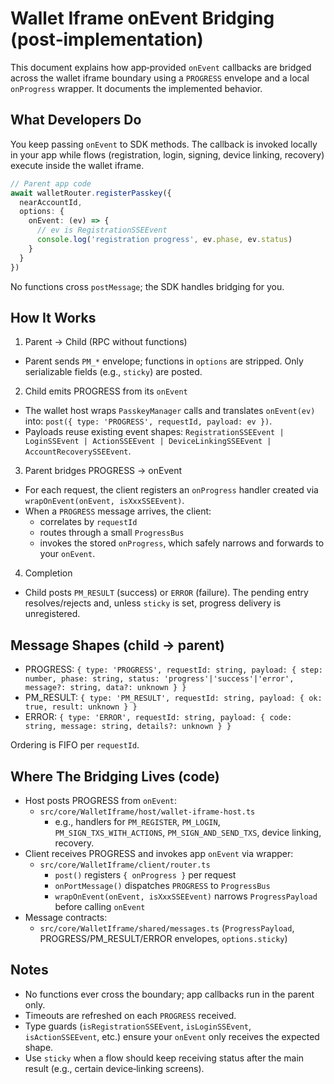 # Wallet Iframe onEvent Bridging (post‑implementation)

This document explains how app‑provided `onEvent` callbacks are bridged across the wallet iframe boundary using a `PROGRESS` envelope and a local `onProgress` wrapper. It documents the implemented behavior.

## What Developers Do

You keep passing `onEvent` to SDK methods. The callback is invoked locally in your app while flows (registration, login, signing, device linking, recovery) execute inside the wallet iframe.

```ts
// Parent app code
await walletRouter.registerPasskey({
  nearAccountId,
  options: {
    onEvent: (ev) => {
      // ev is RegistrationSSEEvent
      console.log('registration progress', ev.phase, ev.status)
    }
  }
})
```

No functions cross `postMessage`; the SDK handles bridging for you.

## How It Works

1) Parent → Child (RPC without functions)
- Parent sends `PM_*` envelope; functions in `options` are stripped. Only serializable fields (e.g., `sticky`) are posted.

2) Child emits PROGRESS from its `onEvent`
- The wallet host wraps `PasskeyManager` calls and translates `onEvent(ev)` into:
  `post({ type: 'PROGRESS', requestId, payload: ev })`.
- Payloads reuse existing event shapes: `RegistrationSSEEvent | LoginSSEvent | ActionSSEEvent | DeviceLinkingSSEEvent | AccountRecoverySSEEvent`.

3) Parent bridges PROGRESS → onEvent
- For each request, the client registers an `onProgress` handler created via `wrapOnEvent(onEvent, isXxxSSEEvent)`.
- When a `PROGRESS` message arrives, the client:
  - correlates by `requestId`
  - routes through a small `ProgressBus`
  - invokes the stored `onProgress`, which safely narrows and forwards to your `onEvent`.

4) Completion
- Child posts `PM_RESULT` (success) or `ERROR` (failure). The pending entry resolves/rejects and, unless `sticky` is set, progress delivery is unregistered.

## Message Shapes (child → parent)

- PROGRESS: `{ type: 'PROGRESS', requestId: string, payload: { step: number, phase: string, status: 'progress'|'success'|'error', message?: string, data?: unknown } }`
- PM_RESULT: `{ type: 'PM_RESULT', requestId: string, payload: { ok: true, result: unknown } }`
- ERROR: `{ type: 'ERROR', requestId: string, payload: { code: string, message: string, details?: unknown } }`

Ordering is FIFO per `requestId`.

## Where The Bridging Lives (code)

- Host posts PROGRESS from `onEvent`:
  - `src/core/WalletIframe/host/wallet-iframe-host.ts`
    - e.g., handlers for `PM_REGISTER`, `PM_LOGIN`, `PM_SIGN_TXS_WITH_ACTIONS`, `PM_SIGN_AND_SEND_TXS`, device linking, recovery.
- Client receives PROGRESS and invokes app `onEvent` via wrapper:
  - `src/core/WalletIframe/client/router.ts`
    - `post()` registers `{ onProgress }` per request
    - `onPortMessage()` dispatches `PROGRESS` to `ProgressBus`
    - `wrapOnEvent(onEvent, isXxxSSEEvent)` narrows `ProgressPayload` before calling `onEvent`
- Message contracts:
  - `src/core/WalletIframe/shared/messages.ts` (`ProgressPayload`, PROGRESS/PM_RESULT/ERROR envelopes, `options.sticky`)

## Notes

- No functions ever cross the boundary; app callbacks run in the parent only.
- Timeouts are refreshed on each `PROGRESS` received.
- Type guards (`isRegistrationSSEEvent`, `isLoginSSEvent`, `isActionSSEEvent`, etc.) ensure your `onEvent` only receives the expected shape.
- Use `sticky` when a flow should keep receiving status after the main result (e.g., certain device‑linking screens).

